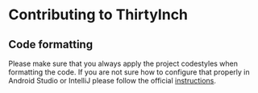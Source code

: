 # Contributing to ThirtyInch

## Code formatting
Please make sure that you always apply the project codestyles when formatting the code. If you are not sure how to configure that properly in Android Studio or IntelliJ please follow the official [instructions](https://www.jetbrains.com/help/idea/configuring-code-style.html).